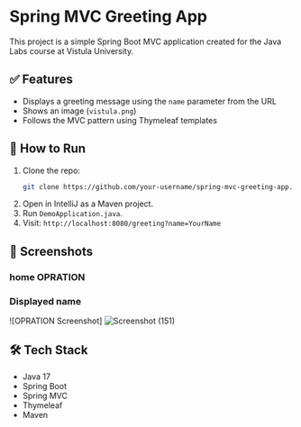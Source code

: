 # Spring MVC Greeting App

This project is a simple Spring Boot MVC application created for the Java Labs course at Vistula University.

## ✅ Features
- Displays a greeting message using the `name` parameter from the URL
- Shows an image (`vistula.png`)
- Follows the MVC pattern using Thymeleaf templates

## 🚀 How to Run
1. Clone the repo:
   ```bash
   git clone https://github.com/your-username/spring-mvc-greeting-app.git
   ```
2. Open in IntelliJ as a Maven project.
3. Run `DemoApplication.java`.
4. Visit: `http://localhost:8080/greeting?name=YourName`

## 📸 Screenshots
### home OPRATION
###  Displayed name
![OPRATION Screenshot] ![Screenshot (151)](https://github.com/user-attachments/assets/48a5665e-e319-466a-a040-27fe19767268)



## 🛠 Tech Stack
- Java 17
- Spring Boot
- Spring MVC
- Thymeleaf
- Maven
